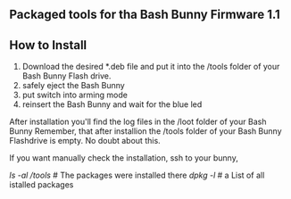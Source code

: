 ﻿## Packaged tools for tha Bash Bunny Firmware 1.1

## How to Install
1. Download the desired *.deb file and put it into the /tools folder of your Bash Bunny Flash drive.
2. safely eject the Bash Bunny
3. put switch into arming mode
4. reinsert the Bash Bunny and wait for the blue led

After installation you'll find the log files in the /loot folder of your Bash Bunny
Remember, that after installion the /tools folder of your Bash Bunny Flashdrive is empty. No doubt about this. 

If you want manually check the installation, ssh to your bunny,

*ls -al /tools*   # The packages were installed there
*dpkg -l*         # a List of all istalled packages

